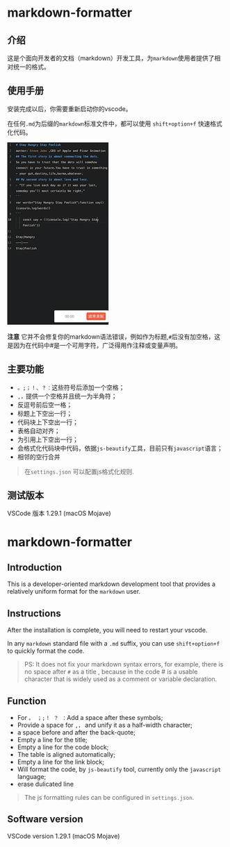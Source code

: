 # markdown-formatter

## 介绍

这是个面向开发者的文档（markdown）开发工具，为`markdown`使用者提供了相对统一的格式。

## 使用手册

安装完成以后，你需要重新启动你的vscode。

在任何`.md`为后缀的`markdown`标准文件中，都可以使用 `shift+option+f` 快速格式化代码。

![example.gif](images/example.gif)

**注意** 它并不会修复你的markdown语法错误，例如作为标题,`#`后没有加空格，这是因为在代码中#是一个可用字符，广泛得用作注释或变量声明。

## 主要功能

- `。;；！、？：`这些符号后添加一个空格；
- `,，`提供一个空格并且统一为半角符；
- 反逗号前后空一格；
- 标题上下空出一行；
- 代码块上下空出一行；
- 表格自动对齐；
- 为引用上下空出一行；
- 会格式化代码块中代码，依据`js-beautify`工具，目前只有`javascript`语言；
- 相邻的空行合并

> 在`settings.json` 可以配置js格式化规则.

## 测试版本

VSCode 版本 1.29.1 (macOS Mojave)

# markdown-formatter

## Introduction

This is a developer-oriented markdown development tool that provides a relatively uniform format for the `markdown` user.

## Instructions

After the installation is complete, you will need to restart your vscode.

In any `markdown` standard file with a `.md` suffix, you can use `shift+option+f` to quickly format the code.

> PS: It does not fix your markdown syntax errors, for example, there is no space after `#` as a title , because in the code # is a usable character that is widely used as a comment or variable declaration.

## Function

- For `。 ；;！ ？ ：`Add a space after these symbols;
- Provide a space for `,，` and unify it as a half-width character;
- a space before and after the back-quote;
- Empty a line for the title;
- Empty a line for the code block;
- The table is aligned automatically;
- Empty a line for the link block;
- Will format the code, by `js-beautify` tool, currently only the `javascript` language;
- erase dulicated line

> The js formatting rules can be configured in `settings.json`.

## Software version

VSCode version 1.29.1 (macOS Mojave)
